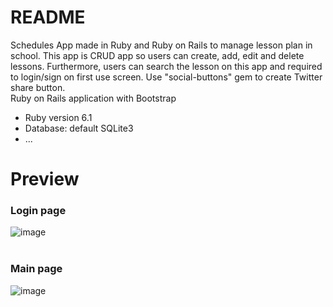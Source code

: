 # README
Schedules App made in Ruby and Ruby on Rails to manage lesson plan in school. This app is CRUD app so users can create, add, edit and delete lessons. Furthermore, users can search the lesson on this app and required to login/sign on first use screen. Use "social-buttons" gem to create Twitter share button.<br>
Ruby on Rails application with Bootstrap
* Ruby version 6.1
* Database: default SQLite3
* ...

# Preview
<h3>Login page</h3>

![image](https://user-images.githubusercontent.com/69473375/145602422-e0dfed96-6a0b-43af-a4d7-6a11ec2838cb.png)
<br><br>
<h3>Main page</h3>

![image](https://user-images.githubusercontent.com/69473375/145602657-68539262-5f55-455b-94a3-c3ffda0d8d65.png)


